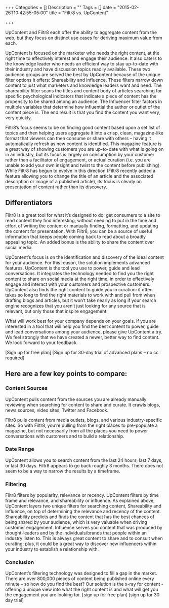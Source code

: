 +++
Categories = []
Description = ""
Tags = []
date = "2015-02-26T10:42:55-05:00"
title = "Filtr8 vs. UpContent"

+++

UpContent and Filtr8 each offer the ability to aggregate content from the web, but they focus on distinct use cases for deriving maximum value from each.

UpContent is focused on the marketer who needs the right content, at the right time to effectively interest and engage their audience. It also caters to the knowledge leader who needs an efficient way to stay up-to-date with their industry and have discussion topics readily available. These two audience groups are served the best by UpContent because of the unique filter options it offers: Shareability and Influence. These filters narrow down content to just what marketers and knowledge leaders want and need. The shareability filter scans the titles and content body of articles searching for specific psychological indicators that indicate a piece of content has the propensity to be shared among an audience. The Influencer filter factors in multiple variables that determine how influential the author or outlet of the content piece is. The end result is that you find the content you want very, very quickly.

Filtr8’s focus seems to be on finding good content based upon a set list of topics and then helping users aggregate it into a crisp, clean, magazine-like format that viewers can then consume or share with others – having it automatically refresh as new content is identified. This magazine feature is a great way of showing customers you are up-to-date with what is going on in an industry, but its focus is largely on consumption by your customer rather than a facilitator of engagement, or actual curation (i.e. you are unable to add your own insight and twist to the content before publishing). While Filtr8 has begun to evolve in this direction (Filtr8 recently added a feature allowing you to change the title of an article and the associated description or image of a published article), its focus is clearly on presentation of content rather than its discovery. 

## Differentiators
Filtr8 is a great tool for what it’s designed to do: get consumers to a site to read content they find interesting, without needing to put in the time and effort of writing the content or manually finding, formatting, and updating the content for presentation. With Filtr8, you can be a source of useful information that keeps people coming back to read about a broadly appealing topic. An added bonus is the ability to share the content over social media.

UpContent’s focus is on the identification and discovery of the ideal content for your audience. For this reason, the solution implements advanced features. UpContent is the tool you use to power, guide and lead conversations. It integrates the technology needed to find you the right content to share on social media at the right time, in order to effectively engage and interact with your customers and prospective customers. UpContent also finds the right content to guide you in curation: it often takes so long to find the right materials to work with and pull from when drafting blogs and articles, but it won’t take nearly as long if your search engine recognizes that you aren’t just looking for any source that is relevant, but only those that inspire engagement.

What will work best for your company depends on your goals. If you are interested in a tool that will help you find the best content to power, guide and lead conversations among your audience, please give UpContent a try.  We feel strongly that we have created a newer, better way to find content.  We look forward to your feedback.  

[Sign up for free plan]
[Sign up for 30-day trial of advanced plans – no cc required]

## Here are a few key points to compare:

### Content Sources
UpContent pulls content from the sources you are already manually reviewing when searching for content to share and curate. It crawls blogs, news sources, video sites, Twitter and Facebook.

Filtr8 pulls content from media outlets, blogs, and various industry-specific sites. So with Filtr8, you’re pulling from the right places to pre-populate a magazine, but not necessarily from all the places you need to power conversations with customers and to build a relationship.  

### Date Range
UpContent allows you to search content from the last 24 hours, last 7 days, or last 30 days.
Filtr8 appears to go back roughly 3 months. There does not seem to be a way to narrow the results by a timeframe. 

### Filtering 
Filtr8 filters by popularity, relevance or recency.
UpContent filters by time frame and relevance, and shareability or influence. 
As explained above, UpContent layers two unique filters for searching content, Shareability and Influence, on top of determining the relevance and recency of the content. Shareability predicts and finds the content that has the best chances of being shared by your audience, which is very valuable when driving customer engagement. Influence serves you content that was produced by thought-leaders and by the individuals/brands that people within an industry listen to. This is always great content to share and to consult when curating; plus, it could be a great way to discover new influencers within your industry to establish a relationship with. 

### Conclusion
UpContent’s filtering technology was designed to fill a gap in the market. There are over 800,000 pieces of content being published online every minute – so how do you find the best? Our solution is the x-ray for content - offering a unique view into what the right content is and what will get you the engagement you are looking for.
[sign up for free plan]
[sign up for 30 day trial]
